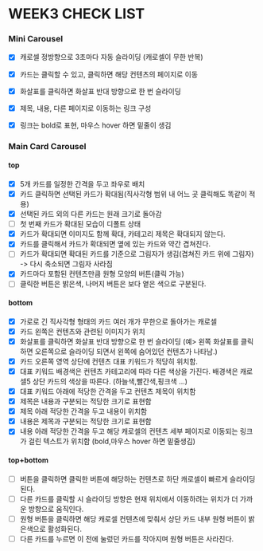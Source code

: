 # WEEK3 CHECK LIST

### Mini Carousel
- [x] 캐로셀 정방향으로 3초마다 자동 슬라이딩 (캐로셀이 무한 반복)
- [x] 카드는 클릭할 수 있고, 클릭하면 해당 컨텐츠의 페이지로 이동
- [x] 화살표를 클릭하면 화살표 반대 방향으로 한 번 슬라이딩
- [x] 제목, 내용, 다른 페이지로 이동하는 링크 구성
- [x] 링크는 bold로 표현, 마우스 hover 하면 밑줄이 생김


### Main Card Carousel

#### top
- [x] 5개 카드를 일정한 간격을 두고 좌우로 배치
- [x] 카드 클릭하면 선택된 카드가 확대됨(직사각형 범위 내 어느 곳 클릭해도 똑같이 적용)
- [x] 선택된 카드 외의 다른 카드는 원래 크기로 돌아감
- [ ] 첫 번째 카드가 확대된 모습이 디폴트 상태
- [x] 카드가 확대되면 이미지도 함께 확대, 카테고리 제목은 확대되지 않는다.
- [x] 카드를 클릭해서 카드가 확대되면 옆에 있는 카드와 약간 겹쳐진다.
- [ ] 카드가 확대되면 확대된 카드를 기준으로 그림자가 생김(겹쳐진 카드 위에 그림자) -> 다시 축소되면 그림자 사라짐
- [x] 카드마다 포함된 컨텐츠만큼 원형 모양의 버튼(클릭 가능)
- [ ] 클릭한 버튼은 밝은색, 나머지 버튼은 보다 옅은 색으로 구분된다.

#### bottom
- [x] 가로로 긴 직사각형 형태의 카드 여러 개가 무한으로 돌아가는 캐로셀
- [x] 카드 왼쪽은 컨텐츠와 관련된 이미지가 위치
- [x] 화살표를 클릭하면 화살표 반대 방향으로 한 번 슬라이딩
    (예> 왼쪽 화살표를 클릭하면 오른쪽으로 슬라이딩 되면서 왼쪽에 숨어있던 컨텐츠가 나타남.)
- [x] 카드 오른쪽 영역 상단에 컨텐츠 대표 키워드가 적당히 위치함.
- [x] 대표 키워드 배경색은 컨텐츠 카테고리에 따라 다른 색상을 가진다. 배경색은 캐로셀5 상단 카드의 색상을 따른다. (하늘색,빨간색,핑크색 ...)
- [x] 대표 키워드 아래에 적당한 간격을 두고 컨텐츠 제목이 위치함
- [x] 제목은 내용과 구분되는 적당한 크기로 표현함
- [x] 제목 아래 적당한 간격을 두고 내용이 위치함
- [x] 내용은 제목과 구분되는 적당한 크기로 표현함
- [x] 내용 아래 적당한 간격을 두고 해당 캐로셀의 컨텐츠 세부 페이지로 이동되는 링크가 걸린 텍스트가 위치함 (bold,마우스 hover 하면 밑줄생김)

#### top+bottom
- [ ] 버튼을 클릭하면 클릭한 버튼에 해당하는 컨텐츠로 하단 캐로셀이 빠르게 슬라이딩 된다.
- [ ] 다른 카드를 클릭할 시 슬라이딩 방향은 현재 위치에서 이동하려는 위치가 더 가까운 방향으로 움직인다.
- [ ] 원형 버튼을 클릭하면 해당 캐로셀 컨텐츠에 맞춰서 상단 카드 내부 원형 버튼이 밝은색으로 활성화된다.
- [ ] 다른 카드를 누르면 이 전에 눌렀던 카드를 작아지며 원형 버튼은 사라진다.
